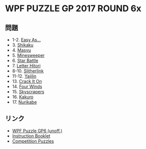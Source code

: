 # WPF PUZZLE GP 2017 ROUND 6x

## 問題
- 1-2. [Easy As...](../puzzle/easyas.md)
- 3\. [Shikaku](../puzzle/shikaku.md)
- 4\. [Masyu](../puzzle/masyu.md)
- 5\. [Minesweeper](../puzzle/minesweeper.md)
- 6\. [Star Battle](../puzzle/starbattle.md)
- 7\. [Letter Hitori](../puzzle/hitori_letter.md)
- 8-10. [Slitherlink](../puzzle/slitherlink.md)
- 11-12. [Yajilin](../puzzle/yajilin.md)
- 13\. [Crack It On](../puzzle/crackiton.md)
- 14\. [Four Winds](../puzzle/fourwinds.md)
- 15\. [Skyscrapers](../puzzle/skyscrapers.md)
- 16\. [Kakuro](../puzzle/kakuro.md)
- 17\. [Nurikabe](../puzzle/nurikabe.md)

## リンク
- [WPF Puzzle GP6 (unoff.)](https://gp.worldpuzzle.org/content/wpf-puzzle-gp6-unoff)
- [Instruction Booklet](https://gp.worldpuzzle.org/content/instruction-booklet-61)
- [Competition Puzzles](https://gp.worldpuzzle.org/content/competition-puzzles-26)
